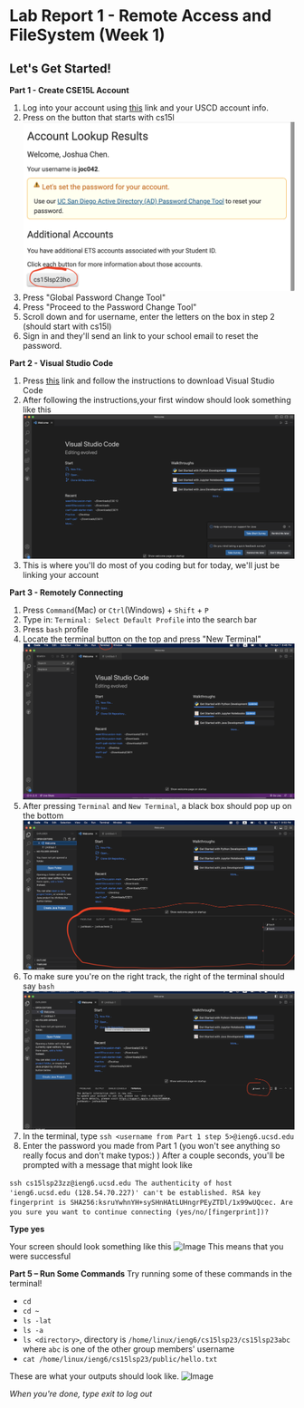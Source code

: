# **Lab Report 1 - Remote Access and FileSystem (Week 1)**

## Let's Get Started! 

**Part 1 - Create CSE15L Account** 
1. Log into your account using [this](https://sdacs.ucsd.edu/~icc/index.php) link and your USCD account info.
2. Press on the button that starts with cs15l
![Image](LabImages/buttonImage.png)
3. Press "Global Password Change Tool"
4. Press "Proceed to the Password Change Tool" 
5. Scroll down and for username, enter the letters on the box in step 2 (should start with cs15l)
6. Sign in and they'll send an link to your school email to reset the password. 

**Part 2 - Visual Studio Code** 
1. Press [this](https://code.visualstudio.com/) link and follow the instructions to download Visual Studio Code 
2. After following the instructions,your first window should look something like this 
![Image](LabImages/vscode.png)
3. This is where you'll do most of you coding but for today, we'll just be linking your account 

**Part 3 - Remotely Connecting**
1. Press ```Command```(Mac) or ```Ctrl```(Windows) + ```Shift``` + ```P``` 
2. Type in: ```Terminal: Select Default Profile``` into the search bar 
3. Press ```bash``` profile 
4. Locate the terminal button on the top and press "New Terminal" 
![Image](LabImages/terminal.png)
5. After pressing ``` Terminal ``` and  ``` New Terminal ```, a black box should pop up on the bottom 
![Image](LabImages/terminalBox.png) 
5. To make sure you're on the right track, the right of the terminal should say ```bash```
![Image](LabImages/Bash.png)
6. In the terminal, type ```ssh <username from Part 1 step 5>@ieng6.ucsd.edu```
7. Enter the password you made from Part 1 (you won't see anything so really focus and don't make typos:) )
After a couple seconds, you'll be prompted with a message that might look like 

```ssh cs15lsp23zz@ieng6.ucsd.edu The authenticity of host 'ieng6.ucsd.edu (128.54.70.227)' can't be established. RSA key fingerprint is SHA256:ksruYwhnYH+sySHnHAtLUHngrPEyZTDl/1x99wUQcec. Are you sure you want to continue connecting (yes/no/[fingerprint])?```

**Type yes**

Your screen should look something like this 
![Image](LabImages/stats.png)
This means that you were successful

**Part 5 – Run Some Commands**
Try running some of these commands in the terminal!
* ```cd```
* ```cd ~ ```
* ```ls -lat```
* ```ls -a```
* ```ls <directory>```, directory is ```/home/linux/ieng6/cs15lsp23/cs15lsp23abc``` where ```abc``` is one of the other group members' username 
* ```cat /home/linux/ieng6/cs15lsp23/public/hello.txt```

These are what your outputs should look like. 
![Image](LabImages/examples.png)

*When you're done, type exit to log out* 


